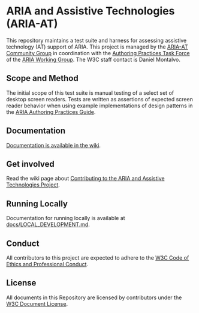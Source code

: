 # ARIA and Assistive Technologies (ARIA-AT)

This repository maintains a test suite and harness for assessing assistive technology (AT)  support of ARIA. This project is managed by the [ARIA-AT Community Group](https://www.w3.org/groups/cg/aria-at) in coordination with the [Authoring Practices Task Force](https://www.w3.org/WAI/ARIA/task-forces/practices/) of the [ARIA Working Group](http://www.w3.org/WAI/ARIA/). The W3C staff contact is Daniel Montalvo.

## Scope and Method

The initial scope of this test suite is manual testing of a select set of desktop screen readers. Tests are written as assertions of expected screen reader behavior when using example implementations of design patterns in the [ARIA Authoring Practices Guide](https://www.w3.org/WAI/ARIA/apg/example-index/).

## Documentation

[Documentation is available in the wiki](https://github.com/w3c/aria-at/wiki).

## Get involved

Read the wiki page about [Contributing to the ARIA and Assistive Technologies Project](https://github.com/w3c/aria-at/wiki/Contributing-to-the-ARIA-and-Assistive-Technologies-Project).

## Running Locally

Documentation for running locally is available at [docs/LOCAL_DEVELOPMENT.md](docs/LOCAL_DEVELOPMENT.md).

## Conduct

All contributors to this project are expected to adhere to the [W3C Code of Ethics and Professional Conduct](https://www.w3.org/Consortium/cepc/).

## License

All documents in this Repository are licensed by contributors under the [W3C Document License](https://www.w3.org/Consortium/Legal/2015/doc-license).
